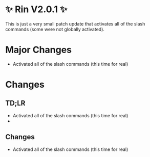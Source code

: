 # ✨ Rin V2.0.1 ✨

This is just a very small patch update that activates all of the slash commands (some were not globally activated).

# Major Changes

- Activated all of the slash commands (this time for real)

# Changes

## TD;LR
- Activated all of the slash commands (this time for real)
- 

## Changes

- Activated all of the slash commands (this time for real)

